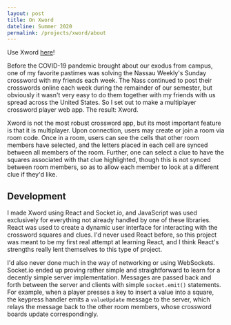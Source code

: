 ```yaml
---
layout: post
title: On Xword
dateline: Summer 2020
permalink: /projects/xword/about
---
```


Use Xword [here][link]! 

Before the COVID-19 pandemic brought about our exodus from campus, one of my
favorite pastimes was solving the Nassau Weekly's Sunday crossword with my
friends each week. The Nass continued to post their crosswords online each week
during the remainder of our semester, but obviously it wasn't very easy to do
them together with my friends with us spread across the United States. So I set
out to make a multiplayer crossword player web app. The result: Xword.

Xword is not the most robust crossword app, but its most important feature is
that it is multiplayer. Upon connection, users may create or join a room via
room code. Once in a room, users can see the cells that other room members have
selected, and the letters placed in each cell are synced between all members of
the room. Further, one can select a clue to have the squares associated with
that clue highlighted, though this is not synced between room members, so as to
allow each member to look at a different clue if they'd like.

## Development 

I made Xword using React and Socket.io, and JavaScript was used exclusively for
everything not already handled by one of these libraries. React was used to
create a dynamic user interface for interacting with the crossword squares and
clues. I'd never used React before, so this project was meant to be my first
real attempt at learning React, and I think React's strengths really lent
themselves to this type of project.

I'd also never done much in the way of networking or using WebSockets. Socket.io
ended up proving rather simple and straightforward to learn for a decently
simple server implementation. Messages are passed back and forth between the
server and clients with simple `socket.emit()` statements. For example, when a
player presses a key to insert a value into a square, the keypress handler emits
a `valueUpdate` message to the server, which relays the message back to the other
room members, whose crossword boards update correspondingly.

[link]: https://x-word.herokuapp.com
